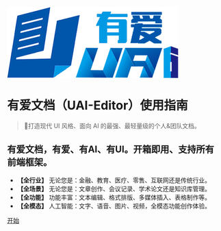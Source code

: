 <!-- _coverpage.md -->

![](_images/logo.png)

# **有爱文档（UAI-Editor）使用指南**

> 💪打造现代 UI 风格、面向 AI 的最强、最轻量级的个人&团队文档。

## 有爱文档，有爱、有AI、有UI。开箱即用、支持所有前端框架。

- **【全行业】** 无论您是：金融、教育、医疗、零售、互联网还是传统行业。
- **【全场景】** 无论您是：文章创作、会议记录、学术论文还是知识库管理。
- **【全功能】** 功能丰富：文本编辑、格式排版、多媒体插入、表格制作等。
- **【全模态】** 人工智能：文字、语音、图片、视频，全模态功能创作体验。


[开始](/README.md)